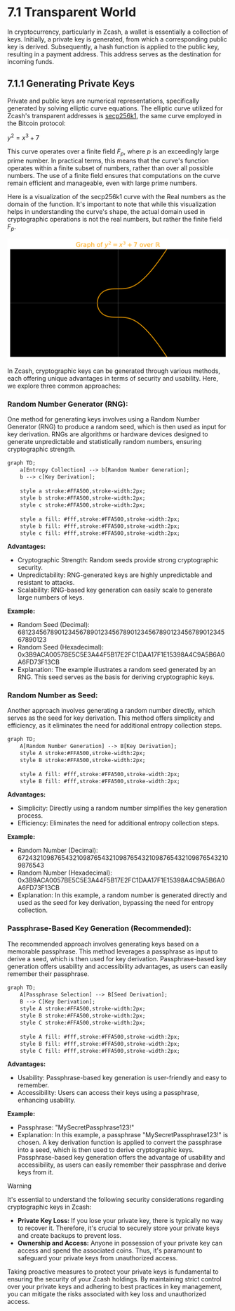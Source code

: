 # 7.1 Transparent World

In cryptocurrency, particularly in Zcash, a wallet is essentially a collection of keys. Initially, a private key is generated, from which a corresponding public key is derived. Subsequently, a hash function is applied to the public key, resulting in a payment address. This address serves as the destination for incoming funds.

## 7.1.1 Generating Private Keys

Private and public keys are numerical representations, specifically generated by solving elliptic curve equations. The elliptic curve utilized for Zcash's transparent addresses is [secp256k1](https://en.bitcoin.it/wiki/Secp256k1), the same curve employed in the Bitcoin protocol:

$y^2 = x^3 + 7$

This curve operates over a finite field $F_p$, where $p$ is an exceedingly large prime number. In practical terms, this means that the curve's function operates within a finite subset of numbers, rather than over all possible numbers. The use of a finite field ensures that computations on the curve remain efficient and manageable, even with large prime numbers.

Here is a visualization of the secp256k1 curve with the Real numbers as the domain of the function. It's important to note that while this visualization helps in understanding the curve's shape, the actual domain used in cryptographic operations is not the real numbers, but rather the finite field $F_p$.

![secp256k1](assets/secp256k1.png)

In Zcash, cryptographic keys can be generated through various methods, each offering unique advantages in terms of security and usability. Here, we explore three common approaches:

### Random Number Generator (RNG):

One method for generating keys involves using a Random Number Generator (RNG) to produce a random seed, which is then used as input for key derivation. RNGs are algorithms or hardware devices designed to generate unpredictable and statistically random numbers, ensuring cryptographic strength.

```mermaid
graph TD;
    a[Entropy Collection] --> b[Random Number Generation];
    b --> c[Key Derivation];

    style a stroke:#FFA500,stroke-width:2px;
    style b stroke:#FFA500,stroke-width:2px;
    style c stroke:#FFA500,stroke-width:2px;

    style a fill: #fff,stroke:#FFA500,stroke-width:2px;
    style b fill: #fff,stroke:#FFA500,stroke-width:2px;
    style c fill: #fff,stroke:#FFA500,stroke-width:2px;
```

**Advantages:**

- Cryptographic Strength: Random seeds provide strong cryptographic security.
- Unpredictability: RNG-generated keys are highly unpredictable and resistant to attacks.
- Scalability: RNG-based key generation can easily scale to generate large numbers of keys.

**Example:**

- Random Seed (Decimal): 68123456789012345678901234567890123456789012345678901234567890123
- Random Seed (Hexadecimal): 0x3B9ACA0057BE5C5E3A44F5B17E2FC1DAA17F1E15398A4C9A5B6A0A6FD73F13CB
- Explanation: The example illustrates a random seed generated by an RNG. This seed serves as the basis for deriving cryptographic keys.

### Random Number as Seed:

Another approach involves generating a random number directly, which serves as the seed for key derivation. This method offers simplicity and efficiency, as it eliminates the need for additional entropy collection steps.

```mermaid
graph TD;
    A[Random Number Generation] --> B[Key Derivation];
    style A stroke:#FFA500,stroke-width:2px;
    style B stroke:#FFA500,stroke-width:2px;

    style A fill: #fff,stroke:#FFA500,stroke-width:2px;
    style B fill: #fff,stroke:#FFA500,stroke-width:2px;
```

**Advantages:**

- Simplicity: Directly using a random number simplifies the key generation process.
- Efficiency: Eliminates the need for additional entropy collection steps.

**Example:**

- Random Number (Decimal): 67243210987654321098765432109876543210987654321098765432109876543
- Random Number (Hexadecimal): 0x3B9ACA0057BE5C5E3A44F5B17E2FC1DAA17F1E15398A4C9A5B6A0A6FD73F13CB
- Explanation: In this example, a random number is generated directly and used as the seed for key derivation, bypassing the need for entropy collection.

### Passphrase-Based Key Generation (Recommended):

The recommended approach involves generating keys based on a memorable passphrase. This method leverages a passphrase as input to derive a seed, which is then used for key derivation. Passphrase-based key generation offers usability and accessibility advantages, as users can easily remember their passphrase.

```mermaid
graph TD;
    A[Passphrase Selection] --> B[Seed Derivation];
    B --> C[Key Derivation];
    style A stroke:#FFA500,stroke-width:2px;
    style B stroke:#FFA500,stroke-width:2px;
    style C stroke:#FFA500,stroke-width:2px;

    style A fill: #fff,stroke:#FFA500,stroke-width:2px;
    style B fill: #fff,stroke:#FFA500,stroke-width:2px;
    style C fill: #fff,stroke:#FFA500,stroke-width:2px;
```

**Advantages:**

- Usability: Passphrase-based key generation is user-friendly and easy to remember.
- Accessibility: Users can access their keys using a passphrase, enhancing usability.

**Example:**

- Passphrase: "MySecretPassphrase123!"
- Explanation: In this example, a passphrase "MySecretPassphrase123!" is chosen. A key derivation function is applied to convert the passphrase into a seed, which is then used to derive cryptographic keys. Passphrase-based key generation offers the advantage of usability and accessibility, as users can easily remember their passphrase and derive keys from it.

> [!WARNING]  
> It's essential to understand the following security considerations regarding cryptographic keys in Zcash:
>
> - **Private Key Loss:** If you lose your private key, there is typically no way to recover it. Therefore, it's crucial to securely store your private keys and create backups to prevent loss.
> - **Ownership and Access:** Anyone in possession of your private key can access and spend the associated coins. Thus, it's paramount to safeguard your private keys from unauthorized access.
>
> Taking proactive measures to protect your private keys is fundamental to ensuring the security of your Zcash holdings. By maintaining strict control over your private keys and adhering to best practices in key management, you can mitigate the risks associated with key loss and unauthorized access.
